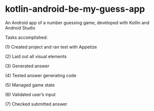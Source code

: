 # kotlin-android-be-my-guess-app
An Android app of a number guessing game, developed with Kotlin and Android Studio

Tasks accomplished:

(1) Created project and ran test with Appetize

(2) Laid out all visual elements

(3) Generated answer

(4) Tested answer generating code

(5) Managed game state

(6) Validated user’s input

(7) Checked submitted answer
